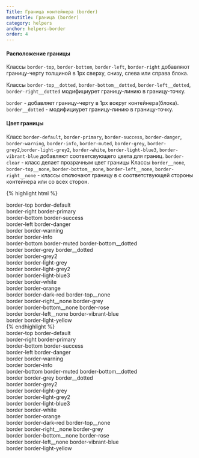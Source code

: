 ```yaml
---
Title: Граница контейнера (border)
menutitle: Граница (border)
category: helpers
anchor: helpers-border
order: 4
---
```


#### Расположение границы
Классы `border-top`, `border-bottom`, `border-left`, `border-right` добавляют границу-черту толщиной в 1px сверху, снизу, слева или справа блока. 

Классы `border-top__dotted`, `border-bottom__dotted`, `border-left__dotted`, `border-right__dotted` модифициурет границу-линию в границу-точку. 

`border` - добавляет границу-черту в 1px вокруг контейнера(блока). `border__dotted` - модифициурет границу-линию в границу-точку.

#### Цвет границы
Класс `border-default`, `border-primary`, `border-success`, `border-danger`, `border-warning`, `border-info`, `border-muted`, `border-grey`, `border-grey2`,`border-light-grey2`, `border-white`, `border-light-blue3`, `border-vibrant-blue` добавляют соответсвующего цвета для границ. 
`border-clear` - класс делает прозрачным цвет границы
Классы `border__none`, `border-top__none`, `border-bottom__none`, `border-left__none`, `border-right__none` - классы отключают границу в с соответствующей стороны контейнера или со всех сторон.

{% highlight html %}
  <div class="border-top border-default">border-top border-default</div>
  <div class="border-right border-primary">border-right border-primary</div>
  <div class="border-bottom border-success">border-bottom border-success</div>
  <div class="border-left border-danger">border-left border-danger</div>
  <div class="border border-warning">border border-warning</div>
  <div class="border border-info">border border-info</div>
  <div class="border-bottom border-muted border-bottom__dotted">border-bottom border-muted border-bottom__dotted</div>
  <div class="border border-grey border__dotted">border border-grey border__dotted</div>
  <div class="border border-grey2">border border-grey2</div>
  <div class="border border-light-grey">border border-light-grey</div>
  <div class="border border-light-grey2">border border-light-grey2</div>
  <div class="border border-light-blue3">border border-light-blue3</div>
  <div class="border border-white">border border-white</div>
  <div class="border border-orange">border border-orange</div>
  <div class="border border-dark-red border-top__none">border border-dark-red border-top__none</div>
  <div class="border border-right__none border-grey">border border-right__none border-grey</div>
  <div class="border border-bottom__none border-rose">border border-bottom__none border-rose</div>
  <div class="border border-left__none border-vibrant-blue">border border-left__none border-vibrant-blue</div>
  <div class="border border-light-yellow mb-10">border border-light-yellow</div>
{% endhighlight %}
<div class="bs-docs-example">
  <div class="border-top border-default mb-10">border-top border-default</div>
  <div class="border-right border-primary mb-10">border-right border-primary</div>
  <div class="border-bottom border-success mb-10">border-bottom border-success</div>
  <div class="border-left border-danger mb-10">border-left border-danger</div>
  <div class="border border-warning mb-10">border border-warning</div>
  <div class="border border-info mb-10">border border-info</div>
  <div class="border-bottom border-muted border-bottom__dotted mb-10">border-bottom border-muted border-bottom__dotted</div>
  <div class="border border-grey border__dotted mb-10">border border-grey border__dotted</div>
  <div class="border border-grey2 mb-10">border border-grey2</div>
  <div class="border border-light-grey mb-10">border border-light-grey</div>
  <div class="border border-light-grey2 mb-10">border border-light-grey2</div>
  <div class="border border-light-blue3 mb-10">border border-light-blue3</div>
  <div class="border border-white mb-10">border border-white</div>
  <div class="border border-orange mb-10">border border-orange</div>
  <div class="border border-dark-red border-top__none mb-10">border border-dark-red border-top__none</div>
  <div class="border border-right__none border-grey mb-10">border border-right__none border-grey</div>
  <div class="border border-bottom__none border-rose mb-10">border border-bottom__none border-rose</div>
  <div class="border border-left__none border-vibrant-blue mb-10">border border-left__none border-vibrant-blue</div>
  <div class="border border-light-yellow mb-10">border border-light-yellow</div>
</div>
